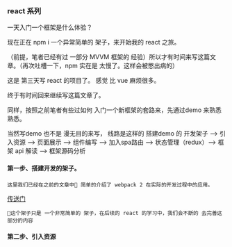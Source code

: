 ### react 系列

一天入门一个框架是什么体验？

现在正在 npm i 一个异常简单的 架子，来开始我的 react 之旅。

（前提，笔者已经有过 一部分 MVVM 框架的 经验）所以才有时间来写这篇文章。（再次吐槽一下，npm 实在是 太慢了。这样会被憋出病的）

这是 第三天写 react 的项目了。 感觉 比 vue 麻烦很多。

终于有时间回来继续写这篇文章了。

同样，按照之前笔者有些过如何 入门一个新框架的套路来，先通过demo 来熟悉熟悉。

当然写demo 也不是 漫无目的来写， 线路是这样的  搭建demo 的 开发架子 --> 引入资源 --> 页面展示 --> 组件编写 -->  加入spa路由  --> 状态管理（redux）--> 框架 api 解读  -->  框架源码分析

#### 第一步、搭建开发的架子。

    这里我们已经在之前的文章中 简单的介绍了 webpack 2 在实际的开发过程中的应用。 

[传送门](https://github.com/erbing/reactTest/blob/master/webpack.md)  

    这个架子只是 一个非常简单的 架子，在后续的 react 的学习中，我们会不断的 去完善这部分的内容

#### 第二步、引入资源

    



